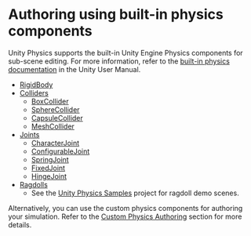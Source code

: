 # Authoring using built-in physics components

Unity Physics supports the built-in Unity Engine Physics components for sub-scene editing. For more information, refer to the [built-in physics documentation](xref:PhysicsOverview) in the Unity User Manual.

* [RigidBody](xref:class-Rigidbody)
* [Colliders](xref:CollidersOverview)
    * [BoxCollider](xref:class-BoxCollider)
    * [SphereCollider](xref:class-SphereCollider)
    * [CapsuleCollider](xref:class-CapsuleCollider)
    * [MeshCollider](xref:class-MeshCollider)
* [Joints](xref:Joints)
    * [CharacterJoint](xref:class-CharacterJoint)
    * [ConfigurableJoint](xref:class-ConfigurableJoint)
    * [SpringJoint](xref:class-SpringJoint)
    * [FixedJoint](xref:class-FixedJoint)
    * [HingeJoint](xref:class-HingeJoint)
* [Ragdolls](xref:ragdoll-physics-section)
    * See the [Unity Physics Samples](https://github.com/Unity-Technologies/EntityComponentSystemSamples/tree/master/PhysicsSamples) project for ragdoll demo scenes.

Alternatively, you can use the custom physics components for authoring your simulation.
Refer to the [Custom Physics Authoring](custom-samples-physics-components.md) section for more details.
